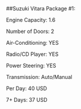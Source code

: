##Suzuki Vitara Package #1:

Engine Capacity: 1.6

Number of Doors: 2

Air-Conditioning: YES

Radio/CD Player: YES

Power Steering: YES

Transmission: Auto/Manual

Per Day: 40 USD

7+ Days: 37 USD
